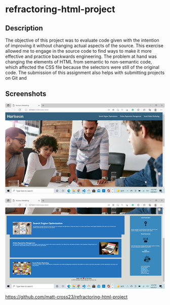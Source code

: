# refractoring-html-project

## Description

The objective of this project was to evaluate code given with the intention of improving it without changing actual aspects of the source. This exercise allowed me to engage in the source code to find ways to make it more effective and practice backwards engineering. The problem at hand was changing the elements of HTML from semantic to non-semantic code, which affected the CSS file because the selectors were still of the original code. The submission of this assignment also helps with submitting projects on Git and

## Screenshots

![alt text](assets/images/screenshothw1.png)

![alt text](assets/images/screenshotpt2.png)

https://github.com/matt-cross23/refractoring-html-project



